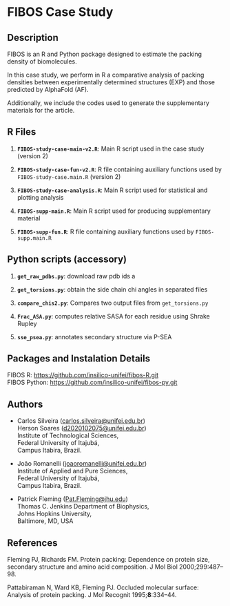 # FIBOS Case Study

## Description

FIBOS is an R and Python package designed to estimate the packing density of biomolecules.

In this case study, we perform in R a comparative analysis of packing densities between 
experimentally determined structures (EXP) and those predicted by AlphaFold (AF).

Additionally, we include the codes used to generate the supplementary materials for the article.

## R Files

1.  **`FIBOS-study-case-main-v2.R`**: Main R script used in the case study (version 2) 

2.  **`FIBOS-study-case-fun-v2.R`**: R file containing auxiliary functions used by `FIBOS-study-case.main.R` (version 2)
3.  **`FIBOS-study-case-analysis.R`**: Main R script used for statistical and plotting analysis

4.  **`FIBOS-supp-main.R`**: Main R script used for producing supplementary material 

5.  **`FIBOS-supp-fun.R`**: R file containing auxiliary functions used by `FIBOS-supp.main.R` 

## Python scripts (accessory)

1.  **`get_raw_pdbs.py`**: download raw pdb ids
a
2.  **`get_torsions.py`**: obtain the side chain chi angles in separated files 

3.  **`compare_chis2.py`**: Compares two output files from `get_torsions.py`

4.  **`Frac_ASA.py`**: computes relative SASA for each residue using Shrake Rupley

5.  **`sse_psea.py`**: annotates secondary structure  via P-SEA

## Packages and Instalation Details

FIBOS R: <https://github.com/insilico-unifei/fibos-R.git> \
FIBOS Python: <https://github.com/insilico-unifei/fibos-py.git>

## Authors

-   Carlos Silveira ([carlos.silveira\@unifei.edu.br](mailto:carlos.silveira@unifei.edu.br))\
    Herson Soares ([d2020102075\@unifei.edu.br](mailto:d2020102075@unifei.edu.br))\
    Institute of Technological Sciences,\
    Federal University of Itajubá,\
    Campus Itabira, Brazil.

-   João Romanelli ([joaoromanelli\@unifei.edu.br](mailto:joaoromanelli@unifei.edu.br)) \
    Institute of Applied and Pure Sciences, \
    Federal University of Itajubá, \
    Campus Itabira, Brazil.

-   Patrick Fleming ([Pat.Fleming\@jhu.edu](mailto:Pat.Fleming@jhu.edu)) \
    Thomas C. Jenkins Department of Biophysics, \
    Johns Hopkins University, \
    Baltimore, MD, USA

## References

Fleming PJ, Richards FM. Protein packing: Dependence on protein size, secondary structure and amino acid composition. J Mol Biol 2000;299:487–98.

Pattabiraman N, Ward KB, Fleming PJ. Occluded molecular surface: Analysis of protein packing. J Mol Recognit 1995;**8**:334–44.
